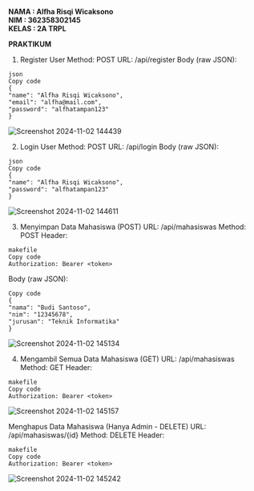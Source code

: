 **NAMA    : Alfha Risqi Wicaksono**                                             
**NIM     : 362358302145**                                                      
**KELAS   : 2A TRPL**
                                                                                    
**PRAKTIKUM**

1. Register User 
Method: POST 
URL: /api/register 
Body (raw JSON):

```
json 
Copy code 
{ 
"name": "Alfha Risqi Wicaksono", 
"email": "alfha@mail.com", 
"password": "alfhatampan123" 
}
```

![Screenshot 2024-11-02 144439](https://github.com/user-attachments/assets/0ad4e9c1-1a9e-4e12-8f04-f55969639b09)

2. Login User 
Method: POST 
URL: /api/login 
Body (raw JSON):

```
json 
Copy code 
{ 
"name": "Alfha Risqi Wicaksono", 
"password": "alfhatampan123" 
}
 ```

![Screenshot 2024-11-02 144611](https://github.com/user-attachments/assets/89292a3c-7aa3-41b3-984f-7742316b7ac8)

3. Menyimpan Data Mahasiswa (POST) 
URL: /api/mahasiswas 
Method: POST 
Header:

```
makefile 
Copy code 
Authorization: Bearer <token>
```

Body (raw JSON):

```
Copy code 
{ 
"nama": "Budi Santoso", 
"nim": "12345678", 
"jurusan": "Teknik Informatika" 
}
```

![Screenshot 2024-11-02 145134](https://github.com/user-attachments/assets/a40107a4-d3ce-478d-9456-2c2136731ec6)

4. Mengambil Semua Data Mahasiswa (GET) 
URL: /api/mahasiswas 
Method: GET 
Header:

```
makefile 
Copy code 
Authorization: Bearer <token>
```

![Screenshot 2024-11-02 145157](https://github.com/user-attachments/assets/b6d5ddc2-4d5b-4a32-aec2-70e894bc1a0e)

Menghapus Data Mahasiswa (Hanya Admin - DELETE) 
URL: /api/mahasiswas/{id} 
Method: DELETE 
Header:

```
makefile 
Copy code 
Authorization: Bearer <token>
```

![Screenshot 2024-11-02 145242](https://github.com/user-attachments/assets/6a0f3769-7cce-47a7-bbdc-336be8f2dfb5)
